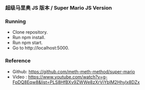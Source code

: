 ### 超级马里奥 JS 版本 / Super Mario JS Version

### Running
- Clone repository.
- Run npm install.
- Run npm start.
- Go to http://localhost:5000.

### Reference
- Github:  https://github.com/meth-meth-method/super-mario
- Video : https://www.youtube.com/watch?v=g-FpDQ8Eqw8&list=PLS8HfBXv9ZWWe8zXrViYbIM2Hhylx8DZx

